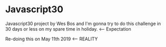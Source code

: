 # Javascript30

Javascript30 project by Wes Bos and I'm gonna try to do this challenge in 30 days or less on my spare time in holiday. <-- Expectation 

Re-doing this on May 11th 2019 <-- REALITY
